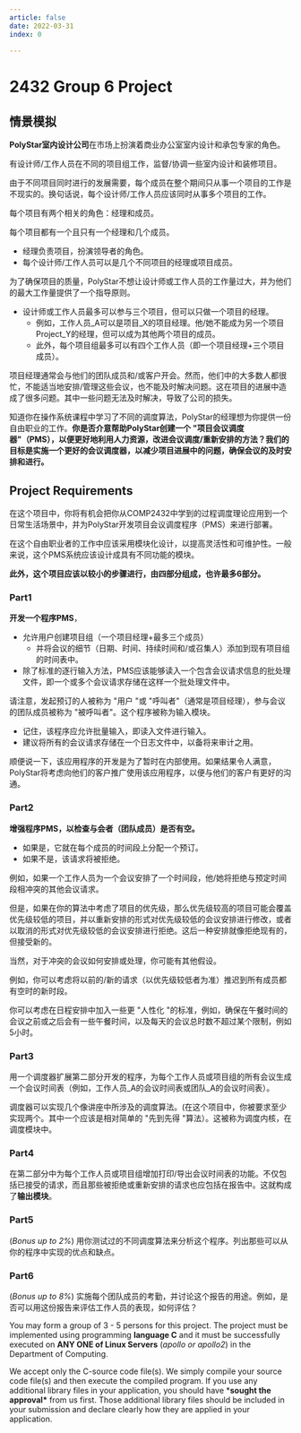 ```yaml
---
article: false
date: 2022-03-31
index: 0

---
```


# 2432 Group 6 Project

## 情景模拟

**PolyStar室内设计公司**在市场上扮演着商业办公室室内设计和承包专家的角色。

有设计师/工作人员在不同的项目组工作，监督/协调一些室内设计和装修项目。

由于不同项目同时进行的发展需要，每个成员在整个期间只从事一个项目的工作是不现实的。换句话说，每个设计师/工作人员应该同时从事多个项目的工作。

每个项目有两个相关的角色：经理和成员。

每个项目都有一个且只有一个经理和几个成员。

- 经理负责项目，扮演领导者的角色。
- 每个设计师/工作人员可以是几个不同项目的经理或项目成员。

为了确保项目的质量，PolyStar不想让设计师或工作人员的工作量过大，并为他们的最大工作量提供了一个指导原则。

- 设计师或工作人员最多可以参与三个项目，但可以只做一个项目的经理。
  - 例如，工作人员_A可以是项目_X的项目经理。他/她不能成为另一个项目Project_Y的经理，但可以成为其他两个项目的成员。
  - 此外，每个项目组最多可以有四个工作人员（即一个项目经理+三个项目成员）。

项目经理通常会与他们的团队成员和/或客户开会。然而，他们中的大多数人都很忙，不能适当地安排/管理这些会议，也不能及时解决问题。这在项目的进展中造成了很多问题。其中一些问题无法及时解决，导致了公司的损失。

知道你在操作系统课程中学习了不同的调度算法，PolyStar的经理想为你提供一份自由职业的工作。**你是否介意帮助PolyStar创建一个 "项目会议调度器"（PMS），以便更好地利用人力资源，改进会议调度/重新安排的方法？我们的目标是实施一个更好的会议调度器，以减少项目进展中的问题，确保会议的及时安排和进行。**

##  Project Requirements

在这个项目中，你将有机会把你从COMP2432中学到的过程调度理论应用到一个日常生活场景中，并为PolyStar开发项目会议调度程序（PMS）来进行部署。

在这个自由职业者的工作中应该采用模块化设计，以提高灵活性和可维护性。一般来说，这个PMS系统应该设计成具有不同功能的模块。

**此外，这个项目应该以较小的步骤进行，由四部分组成，也许最多6部分。**

### Part1

**开发一个程序PMS**，

- 允许用户创建项目组（一个项目经理+最多三个成员）
  - 并将会议的细节（日期、时间、持续时间和/或召集人）添加到现有项目组的时间表中。
- 除了标准的逐行输入方法，PMS应该能够读入一个包含会议请求信息的批处理文件，即一个或多个会议请求存储在这样一个批处理文件中。

请注意，发起预订的人被称为 "用户 "或 "呼叫者"（通常是项目经理），参与会议的团队成员被称为 "被呼叫者"。这个程序被称为输入模块。

- 记住，该程序应允许批量输入，即读入文件进行输入。
- 建议将所有的会议请求存储在一个日志文件中，以备将来审计之用。

顺便说一下，该应用程序的开发是为了暂时在内部使用。如果结果令人满意，PolyStar将考虑向他们的客户推广使用该应用程序，以便与他们的客户有更好的沟通。

### Part2

**增强程序PMS，以检查与会者（团队成员）是否有空。**

- 如果是，它就在每个成员的时间段上分配一个预订。
- 如果不是，该请求将被拒绝。

例如，如果一个工作人员为一个会议安排了一个时间段，他/她将拒绝与预定时间段相冲突的其他会议请求。

但是，如果在你的算法中考虑了项目的优先级，那么优先级较高的项目可能会覆盖优先级较低的项目，并以重新安排的形式对优先级较低的会议安排进行修改，或者以取消的形式对优先级较低的会议安排进行拒绝。这后一种安排就像拒绝现有的，但接受新的。

当然，对于冲突的会议如何安排或处理，你可能有其他假设。

例如，你可以考虑将以前的/新的请求（以优先级较低者为准）推迟到所有成员都有空时的新时段。

你可以考虑在日程安排中加入一些更 "人性化 "的标准，例如，确保在午餐时间的会议之前或之后会有一些午餐时间，以及每天的会议总时数不超过某个限制，例如5小时。

### Part3

用一个调度器扩展第二部分开发的程序，为每个工作人员或项目组的所有会议生成一个会议时间表（例如，工作人员_A的会议时间表或团队_A的会议时间表）。

调度器可以实现几个像讲座中所涉及的调度算法。(在这个项目中，你被要求至少实现两个。其中一个应该是相对简单的 "先到先得 "算法）。这被称为调度内核，在调度模块中。

### Part4

在第二部分中为每个工作人员或项目组增加打印/导出会议时间表的功能。不仅包括已接受的请求，而且那些被拒绝或重新安排的请求也应包括在报告中。这就构成了**输出模块**。

### Part5

(*Bonus up to 2%*) 用你测试过的不同调度算法来分析这个程序。列出那些可以从你的程序中实现的优点和缺点。

### Part6

(*Bonus up to 8%*) 实施每个团队成员的考勤，并讨论这个报告的用途。例如，是否可以用这份报告来评估工作人员的表现，如何评估？

You may form a group of 3 - 5 persons for this project. The project must be implemented using programming **language C** and it must be successfully executed on **ANY ONE of Linux Servers** (*apollo or apollo2*) in the Department of Computing. 

We accept only the C-source code file(s). We simply compile your source code file(s) and then execute the compiled program. If you use any additional library files in your application, you should have ***sought the approval\*** from us first. Those additional library files should be included in your submission and declare clearly how they are applied in your application.


